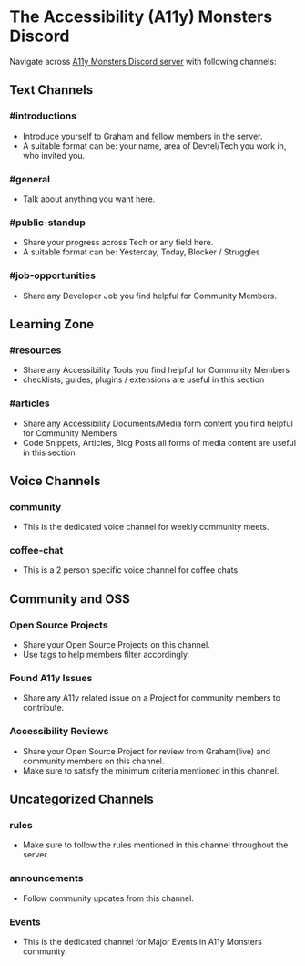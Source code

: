 # The Accessibility (A11y) Monsters Discord

Navigate across [A11y Monsters Discord server](https://discord.gg/eZ6ghXvG) with following channels:

## Text Channels

### #introductions

- Introduce yourself to Graham and fellow members in the server.
- A suitable format can be: your name, area of Devrel/Tech you work in, who invited you.

### #general

- Talk about anything you want here.

### #public-standup

- Share your progress across Tech or any field here.
- A suitable format can be: Yesterday, Today, Blocker / Struggles

### #job-opportunities

- Share any Developer Job you find helpful for Community Members.

## Learning Zone

### #resources

- Share any Accessibility Tools you find helpful for Community Members
- checklists, guides, plugins / extensions are useful in this section

### #articles

- Share any Accessibility Documents/Media form content you find helpful for Community Members
- Code Snippets, Articles, Blog Posts all forms of media content are useful in this section

## Voice Channels

### community

- This is the dedicated voice channel for weekly community meets.

### coffee-chat

- This is a 2 person specific voice channel for coffee chats.

## Community and OSS

### Open Source Projects

- Share your Open Source Projects on this channel.
- Use tags to help members filter accordingly.

### Found A11y Issues

- Share any A11y related issue on a Project for community members to contribute.

### Accessibility Reviews

- Share your Open Source Project for review from Graham(live) and community members on this channel.
- Make sure to satisfy the minimum criteria mentioned in this channel.

## Uncategorized Channels

### rules

- Make sure to follow the rules mentioned in this channel throughout the server.

### announcements

- Follow community updates from this channel.

### Events

- This is the dedicated channel for Major Events in A11y Monsters community.
